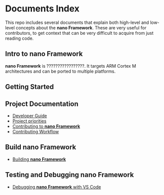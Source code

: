 # Documents Index

This repo includes several documents that explain both high-level and low-level concepts about the **nano Framework**. These are very useful for contributors, to get context that can be very difficult to acquire from just reading code.

## Intro to **nano Framework**

**nano Framework** is ?????????????????. It targets ARM Cortex M architectures and can be ported to multiple platforms.

## Getting Started

<!--- [??????](https://?????)-->

## Project Documentation

- [Developer Guide](project-documentation/developer-guide.md)
- [Project priorities](project-documentation/project-priorities.md)
- [Contributing to **nano Framework**](project-documentation/contributing.md)
- [Contributing Workflow](project-documentation/contributing-workflow.md)

## Build **nano Framework**

- [Building **nano Framework**](building/build-instructions.md)

## Testing and Debugging **nano Framework**

- [Debugging **nano Framework** with VS Code](building/vscode-debug-instructions.md)
